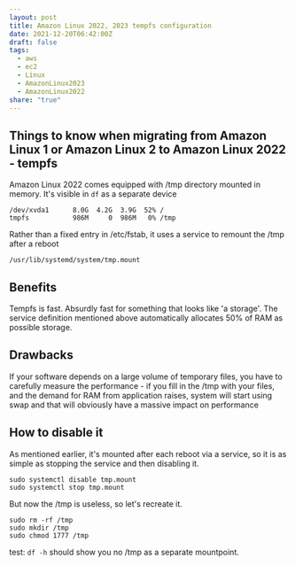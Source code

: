 ```yaml
---
layout: post
title: Amazon Linux 2022, 2023 tempfs configuration
date: 2021-12-20T06:42:00Z
draft: false
tags:
  - aws
  - ec2
  - Linux
  - AmazonLinux2023
  - AmazonLinux2022
share: "true"
---
```



## Things to know when migrating from Amazon Linux 1 or Amazon Linux 2 to Amazon Linux 2022 - tempfs


Amazon Linux 2022 comes equipped with /tmp directory mounted in memory.
It's visible in `df` as a separate device

```
/dev/xvda1      8.0G  4.2G  3.9G  52% /
tmpfs           986M     0  986M   0% /tmp
```

Rather than a fixed entry in /etc/fstab, it uses a service to remount the /tmp after a reboot

```
/usr/lib/systemd/system/tmp.mount
```

## Benefits

Tempfs is fast. Absurdly fast for something that looks like 'a storage'. The service definition mentioned above automatically allocates 50% of RAM as possible storage.

## Drawbacks

If your software depends on a large volume of temporary files, you have to carefully measure the performance -  if you fill in the /tmp with your files, and the demand for RAM from application raises, system will start using swap and that will obviously have a massive impact on performance

## How to disable it

As mentioned earlier, it's mounted after each reboot via a service, so it is as simple as stopping the service and then disabling it.

```
sudo systemctl disable tmp.mount
sudo systemctl stop tmp.mount
```
But now the /tmp is useless, so let's recreate it.

```
sudo rm -rf /tmp
sudo mkdir /tmp
sudo chmod 1777 /tmp
```

test:  `df -h` should show you no /tmp as a separate mountpoint.